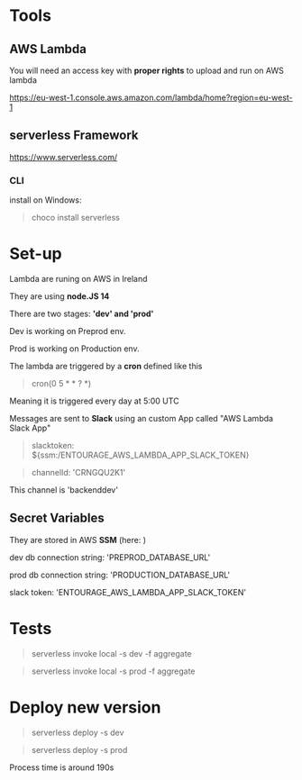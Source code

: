 # Tools
## AWS Lambda

You will need an access key with **proper rights** to upload and run on AWS lambda

https://eu-west-1.console.aws.amazon.com/lambda/home?region=eu-west-1

## serverless Framework

https://www.serverless.com/

### CLI

install on Windows: 
>choco install serverless


# Set-up
Lambda are runing on AWS in Ireland

They are using **node.JS 14**

There are two stages: **'dev' and 'prod'**

Dev is working on Preprod env.

Prod is working on Production env.    

The lambda are triggered by a **cron** defined like this
> cron(0 5 * * ? *)

Meaning it is triggered every day at 5:00 UTC

Messages are sent to **Slack** using an custom App called "AWS Lambda Slack App"
> slacktoken: ${ssm:/ENTOURAGE_AWS_LAMBDA_APP_SLACK_TOKEN}

> channelId: 'CRNGQU2K1'

This channel is 'backenddev'

## Secret Variables
They are stored in AWS **SSM** (here: )

dev db connection string: 'PREPROD_DATABASE_URL'

prod db connection string: 'PRODUCTION_DATABASE_URL'

slack token: 'ENTOURAGE_AWS_LAMBDA_APP_SLACK_TOKEN'

# Tests

>serverless invoke local -s dev -f aggregate

>serverless invoke local -s prod -f aggregate

# Deploy new version

>serverless deploy -s dev

>serverless deploy -s prod

Process time is around 190s
